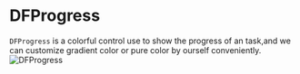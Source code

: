 # DFProgress
`DFProgress` is a colorful control use to show the progress of an task,and we can customize gradient color or pure color by ourself conveniently.
![DFProgress](http://i4.piimg.com/580917/0e811e141590867d.gif)
